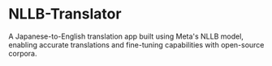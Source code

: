 # NLLB-Translator
A Japanese-to-English translation app built using Meta's NLLB model, enabling accurate translations and fine-tuning capabilities with open-source corpora.
